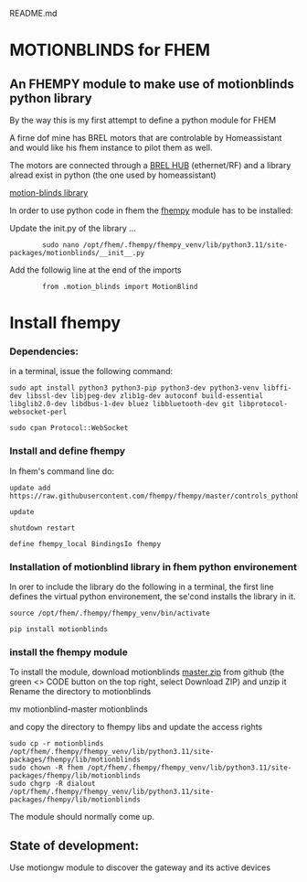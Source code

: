 README.md

# MOTIONBLINDS for FHEM

## An FHEMPY module to make use of motionblinds python library

By the way this is my first attempt to define a python module for FHEM

A firne dof mine has BREL motors that are controlable by Homeassistant and would like his fhem instance to pilot them as well. 

The motors are connected through a [BREL HUB](https://www.brel-home.nl/nl/pro/producten/smart-home/353/hub-03) (ethernet/RF) and a library alread exist in python (the one used by homeassistant)

[motion-blinds library](https://github.com/starkillerOG/motion-blinds)

In order to use python code in fhem the [fhempy](https://github.com/fhempy/fhempy/tree/master) module has to be installed:

Update the init.py of the library ...

            sudo nano /opt/fhem/.fhempy/fhempy_venv/lib/python3.11/site-packages/motionblinds/__init__.py

Add the followig line at the end of the imports

            from .motion_blinds import MotionBlind

# Install fhempy

### Dependencies:

in a terminal, issue the following command:

    sudo apt install python3 python3-pip python3-dev python3-venv libffi-dev libssl-dev libjpeg-dev zlib1g-dev autoconf build-essential libglib2.0-dev libdbus-1-dev bluez libbluetooth-dev git libprotocol-websocket-perl
    
    sudo cpan Protocol::WebSocket

### Install and define fhempy

In fhem's command line do:

    update add https://raw.githubusercontent.com/fhempy/fhempy/master/controls_pythonbinding.txt

    update

    shutdown restart
    
    define fhempy_local BindingsIo fhempy

### Installation of motionblind library in fhem python environement

In orer to include the library do the following in a terminal, the first line defines the virtual python environement, the se'cond installs the library in it.

    source /opt/fhem/.fhempy/fhempy_venv/bin/activate
    
    pip install motionblinds

### install the fhempy module

To install the module, download motionblinds [master.zip](https://github.com/jcoenencom/motionblind) from github (the green <> CODE button on the top right, select Download ZIP) and unzip it
Rename the directory to motionblinds

 mv motionblind-master motionblinds

and copy the directory to fhempy libs and update the access rights

    sudo cp -r motionblinds /opt/fhem/.fhempy/fhempy_venv/lib/python3.11/site-packages/fhempy/lib/motionblinds
    sudo chown -R fhem /opt/fhem/.fhempy/fhempy_venv/lib/python3.11/site-packages/fhempy/lib/motionblinds
    sudo chgrp -R dialout /opt/fhem/.fhempy/fhempy_venv/lib/python3.11/site-packages/fhempy/lib/motionblinds

The module should normally come up.

## State of development:

Use motiongw module to discover the gateway and its active devices
